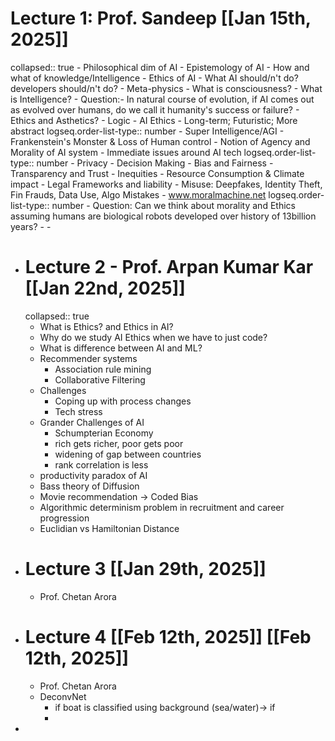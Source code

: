 # Lecture 1: Prof. Sandeep [[Jan 15th, 2025]]
collapsed:: true
	- Philosophical dim of AI
		- Epistemology of AI - How and what of knowledge/Intelligence
		- Ethics of AI - What AI should/n't do? developers should/n't do?
	- Meta-physics
		- What is consciousness?
		- What is Intelligence?
		- Question:- In natural course of evolution, if AI comes out as evolved over humans, do we call it humanity's success or failure?
		- Ethics and Asthetics?
		- Logic
	- AI Ethics
		- Long-term; Futuristic; More abstract
		  logseq.order-list-type:: number
			- Super Intelligence/AGI
			- Frankenstein's Monster & Loss of Human control
			- Notion of Agency and Morality of AI system
		- Immediate issues around AI tech
		  logseq.order-list-type:: number
			- Privacy
			- Decision Making
			- Bias and Fairness
			- Transparency and Trust
			- Inequities
			- Resource Consumption & Climate impact
			- Legal Frameworks and liability
			- Misuse: Deepfakes, Identity Theft, Fin Frauds, Data Use, Algo Mistakes
	- www.moralmachine.net
	  logseq.order-list-type:: number
		- Question: Can we think about morality and Ethics assuming humans are biological robots developed over history of 13billion years?
		-
		-
- # Lecture 2 - Prof. Arpan Kumar Kar [[Jan 22nd, 2025]]
  collapsed:: true
	- What is Ethics? and Ethics in AI?
	- Why do we study AI Ethics when we have to just code?
	- What is difference between AI and ML?
	- Recommender systems
		- Association rule mining
		- Collaborative Filtering
	- Challenges
		- Coping up with process changes
		- Tech stress
	- Grander Challenges of AI
		- Schumpterian Economy
		- rich gets richer, poor gets poor
		- widening of gap between countries
		- rank correlation is less
	- productivity paradox of AI
	- Bass theory of Diffusion
	- Movie recommendation -> Coded Bias
	- Algorithmic determinism problem in recruitment and career progression
	- Euclidian vs Hamiltonian Distance
- # Lecture 3 [[Jan 29th, 2025]]
	- Prof. Chetan Arora
- # Lecture 4 [[Feb 12th, 2025]] [[Feb 12th, 2025]]
	- Prof. Chetan Arora
	- DeconvNet
		- if boat is classified using background (sea/water)-> if
		-
-
